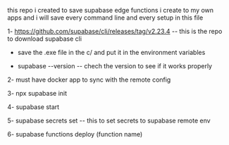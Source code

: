 this repo i created to save supabase edge functions i create to my own apps
and i will save every command line and every setup in this file

1- https://github.com/supabase/cli/releases/tag/v2.23.4 -- this is the repo to download supabase cli

- save the .exe file in the c/ and put it in the environment variables

- supabase --version -- chech the version to see if it works properly 

2- must have docker app to sync with the remote config

3- npx supabase init

4- supabase start

5- supabase secrets set -- this to set secrets to supabase remote env

6- supabase functions deploy (function name)
